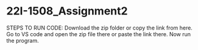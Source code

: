 # 22I-1508_Assignment2
STEPS TO RUN CODE:
Download the zip folder or copy the link from here.
Go to VS code and open the zip file there or paste the link there.
Now run the program.

